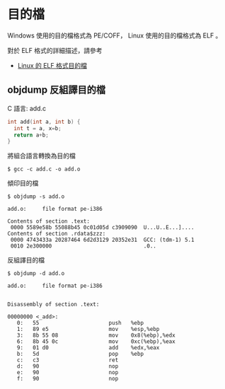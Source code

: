 # 目的檔

Windows 使用的目的檔格式為 PE/COFF， Linux 使用的目的檔格式為 ELF 。

對於 ELF 格式的詳細描述，請參考 

* [Linux 的 ELF 格式目的檔](elf)

## objdump 反組譯目的檔

C 語言: add.c

```C
int add(int a, int b) {
  int t = a, x=b;
  return a+b;
}
```


將組合語言轉換為目的檔

```
$ gcc -c add.c -o add.o
```

傾印目的檔

```
$ objdump -s add.o

add.o:     file format pe-i386

Contents of section .text:
 0000 5589e58b 55088b45 0c01d05d c3909090  U...U..E...]....
Contents of section .rdata$zzz:
 0000 4743433a 20287464 6d2d3129 20352e31  GCC: (tdm-1) 5.1
 0010 2e300000                             .0..
```

反組譯目的檔

```
$ objdump -d add.o

add.o:     file format pe-i386


Disassembly of section .text:

00000000 <_add>:
   0:   55                      push   %ebp
   1:   89 e5                   mov    %esp,%ebp
   3:   8b 55 08                mov    0x8(%ebp),%edx
   6:   8b 45 0c                mov    0xc(%ebp),%eax
   9:   01 d0                   add    %edx,%eax
   b:   5d                      pop    %ebp
   c:   c3                      ret
   d:   90                      nop
   e:   90                      nop
   f:   90                      nop
```
